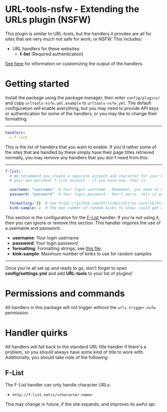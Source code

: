 URL-tools-nsfw - Extending the URLs plugin (NSFW)
=================================================

This plugin is similar to URL-tools, but the handlers it provdes are all for
sites that are very much not safe for work, or NSFW. This includes:

* URL handlers for these websites:
    * **f-list** (Required authentication)

[See here](FORMATTING.md) for information on customizing the output of the
handlers.

Getting started
===============

Install the package using the package manager, then enter `config/plugins/` and
copy `urltools-nsfw.yml.example` to `urltools-nsfw.yml`. The default configuration will
enable everything, but you may need to provide API keys or authentication for
some of the handlers, or you may like to change their formatting.

---

```yml
handlers:
  - f-list
```

This is the list of handlers that you want to enable. If you'd rather some of
the sites that are handled by these simply have their page titles retrieved
normally, you may remove any handlers that you don't need from this.


---

```yaml
f-list:
  # We recommend you create a separate account and character for your bot to use, instead of using
  # your own personal f-list account - if you have one, that is.

  username: "username"  # Your login username - Remmeber, you need to have a character on your account!
  password: "password"  # Your login password - Don't worry, this is only used for interacting with the API

  formatting: {}  # See https://github.com/UltrosBot/Ultros-contrib/blob/master/URL-tools-nsfw/FORMATTING.md
  kink-sample: 2  # The max number of random kinks to show; could get quite long
```

This section is the configuration for the [F-List](https://f-list.net) handler. If you're not using it,
then you can ignore or remove this section. This handler requires the use of a username and password.

* **username**: Your login username
* **password**: Your login password
* **formatting**: Formatting strings; see [this file](https://github.com/UltrosBot/Ultros-contrib/blob/master/URL-tools-nsfw/FORMATTING.md)
* **kink-sample**: Maximum number of kinks to use for random samples

---

Once you're all set up and ready to go, don't forget to open **config/settings.yml** and add
**URL-tools** to your list of plugins!

Permissions and commands
========================

All handlers in this package will not trigger without the `urls.trigger.nsfw` permission.

Handler quirks
==============

All handlers will fall back to the standard URL title handler if there's a problem, so you should always have
some kind of title to work with. Additionally, you should take note of the following:

F-List
------

The F-List handler can only handle character URLs:
* `http://f-list.net/c/<character-name>`

This may change in future, if the site expands, and improves its awful api.
